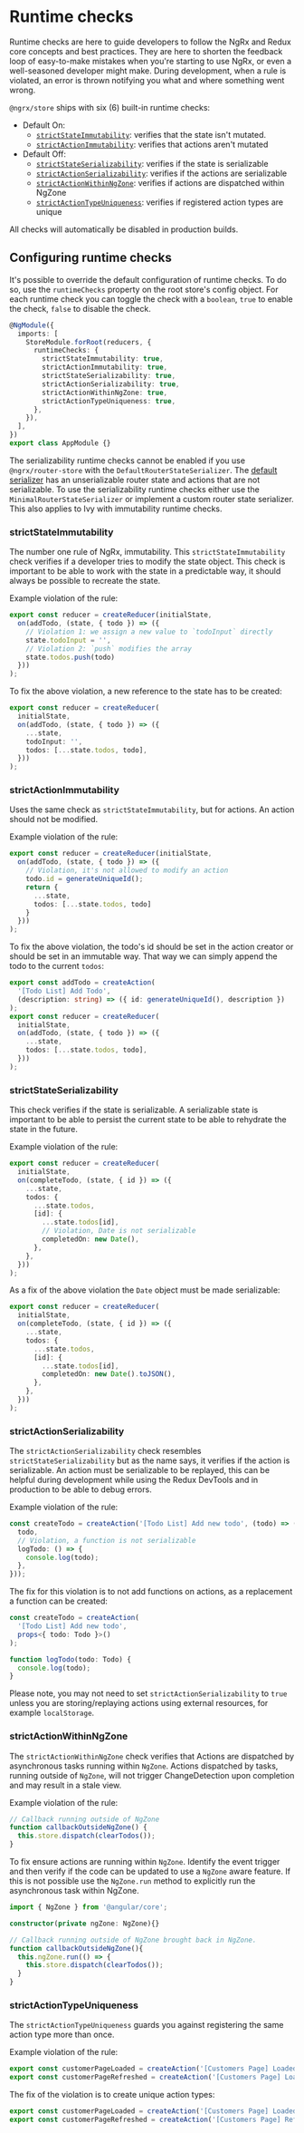 # Runtime checks

Runtime checks are here to guide developers to follow the NgRx and Redux core concepts and best practices. They are here to shorten the feedback loop of easy-to-make mistakes when you're starting to use NgRx, or even a well-seasoned developer might make. During development, when a rule is violated, an error is thrown notifying you what and where something went wrong.

`@ngrx/store` ships with six (6) built-in runtime checks:

- Default On:
  - [`strictStateImmutability`](#strictstateimmutability): verifies that the state isn't mutated.
  - [`strictActionImmutability`](#strictactionimmutability): verifies that actions aren't mutated
- Default Off:
  - [`strictStateSerializability`](#strictstateserializability): verifies if the state is serializable
  - [`strictActionSerializability`](#strictactionserializability): verifies if the actions are serializable
  - [`strictActionWithinNgZone`](#strictactionwithinngzone): verifies if actions are dispatched within NgZone
  - [`strictActionTypeUniqueness`](#strictactiontypeuniqueness): verifies if registered action types are unique

All checks will automatically be disabled in production builds.

## Configuring runtime checks

It's possible to override the default configuration of runtime checks. To do so, use the `runtimeChecks` property on the root store's config object. For each runtime check you can toggle the check with a `boolean`, `true` to enable the check, `false` to disable the check.

```ts
@NgModule({
  imports: [
    StoreModule.forRoot(reducers, {
      runtimeChecks: {
        strictStateImmutability: true,
        strictActionImmutability: true,
        strictStateSerializability: true,
        strictActionSerializability: true,
        strictActionWithinNgZone: true,
        strictActionTypeUniqueness: true,
      },
    }),
  ],
})
export class AppModule {}
```

<div class="alert is-important">

The serializability runtime checks cannot be enabled if you use `@ngrx/router-store` with the `DefaultRouterStateSerializer`. The [default serializer](guide/router-store/configuration) has an unserializable router state and actions that are not serializable. To use the serializability runtime checks either use the `MinimalRouterStateSerializer` or implement a custom router state serializer.
This also applies to Ivy with immutability runtime checks.

</div>

### strictStateImmutability

The number one rule of NgRx, immutability. This `strictStateImmutability` check verifies if a developer tries to modify the state object. This check is important to be able to work with the state in a predictable way, it should always be possible to recreate the state.

Example violation of the rule:

```ts
export const reducer = createReducer(initialState,
  on(addTodo, (state, { todo }) => ({
    // Violation 1: we assign a new value to `todoInput` directly
    state.todoInput = '',
    // Violation 2: `push` modifies the array
    state.todos.push(todo)
  }))
);
```

To fix the above violation, a new reference to the state has to be created:

```ts
export const reducer = createReducer(
  initialState,
  on(addTodo, (state, { todo }) => ({
    ...state,
    todoInput: '',
    todos: [...state.todos, todo],
  }))
);
```

### strictActionImmutability

Uses the same check as `strictStateImmutability`, but for actions. An action should not be modified.

Example violation of the rule:

```ts
export const reducer = createReducer(initialState,
  on(addTodo, (state, { todo }) => ({
    // Violation, it's not allowed to modify an action
    todo.id = generateUniqueId();
    return {
      ...state,
      todos: [...state.todos, todo]
    }
  }))
);
```

To fix the above violation, the todo's id should be set in the action creator or should be set in an immutable way. That way we can simply append the todo to the current `todos`:

```ts
export const addTodo = createAction(
  '[Todo List] Add Todo',
  (description: string) => ({ id: generateUniqueId(), description })
);
export const reducer = createReducer(
  initialState,
  on(addTodo, (state, { todo }) => ({
    ...state,
    todos: [...state.todos, todo],
  }))
);
```

### strictStateSerializability

This check verifies if the state is serializable. A serializable state is important to be able to persist the current state to be able to rehydrate the state in the future.

Example violation of the rule:

```ts
export const reducer = createReducer(
  initialState,
  on(completeTodo, (state, { id }) => ({
    ...state,
    todos: {
      ...state.todos,
      [id]: {
        ...state.todos[id],
        // Violation, Date is not serializable
        completedOn: new Date(),
      },
    },
  }))
);
```

As a fix of the above violation the `Date` object must be made serializable:

```ts
export const reducer = createReducer(
  initialState,
  on(completeTodo, (state, { id }) => ({
    ...state,
    todos: {
      ...state.todos,
      [id]: {
        ...state.todos[id],
        completedOn: new Date().toJSON(),
      },
    },
  }))
);
```

### strictActionSerializability

The `strictActionSerializability` check resembles `strictStateSerializability` but as the name says, it verifies if the action is serializable. An action must be serializable to be replayed, this can be helpful during development while using the Redux DevTools and in production to be able to debug errors.

Example violation of the rule:

```ts
const createTodo = createAction('[Todo List] Add new todo', (todo) => ({
  todo,
  // Violation, a function is not serializable
  logTodo: () => {
    console.log(todo);
  },
}));
```

The fix for this violation is to not add functions on actions, as a replacement a function can be created:

```ts
const createTodo = createAction(
  '[Todo List] Add new todo',
  props<{ todo: Todo }>()
);

function logTodo(todo: Todo) {
  console.log(todo);
}
```

<div class="alert is-important">

Please note, you may not need to set `strictActionSerializability` to `true` unless you are storing/replaying actions using external resources, for example `localStorage`.

</div>

### strictActionWithinNgZone

The `strictActionWithinNgZone` check verifies that Actions are dispatched by asynchronous tasks running within `NgZone`. Actions dispatched by tasks, running outside of `NgZone`, will not trigger ChangeDetection upon completion and may result in a stale view.

Example violation of the rule:

```ts
// Callback running outside of NgZone
function callbackOutsideNgZone() {
  this.store.dispatch(clearTodos());
}
```

To fix ensure actions are running within `NgZone`. Identify the event trigger and then verify if the code can be updated to use a `NgZone` aware feature. If this is not possible use the `NgZone.run` method to explicitly run the asynchronous task within NgZone.

```ts
import { NgZone } from '@angular/core';

constructor(private ngZone: NgZone){}

// Callback running outside of NgZone brought back in NgZone.
function callbackOutsideNgZone(){
  this.ngZone.run(() => {
    this.store.dispatch(clearTodos());
  }
}
```

### strictActionTypeUniqueness

The `strictActionTypeUniqueness` guards you against registering the same action type more than once.

Example violation of the rule:

```ts
export const customerPageLoaded = createAction('[Customers Page] Loaded');
export const customerPageRefreshed = createAction('[Customers Page] Loaded');
```

The fix of the violation is to create unique action types:

```ts
export const customerPageLoaded = createAction('[Customers Page] Loaded');
export const customerPageRefreshed = createAction('[Customers Page] Refreshed');
```
